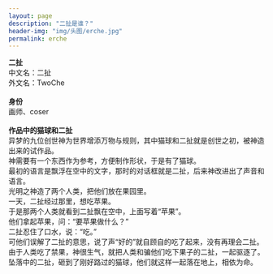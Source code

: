 ```yaml
---
layout: page
description: "二扯是谁？" 
header-img: "img/头图/erche.jpg"
permalink: erche
---
```

<title>二扯是谁？</title>
<link rel="shortcut icon" href="/favicon.ico" type="image/x-icon"/>
<script src="/js/jquery.min.js"></script>
<strong>二扯</strong><br>
中文名：二扯<br>
外文名：TwoChe<br>
<br>
<strong>身份</strong><br>
画师、coser<br>
<br>
<strong>作品中的猫球和二扯</strong><br>
异梦的九位创世神为世界增添万物与规则，其中猫球和二扯就是创世之初，被神造出来的试作品。<br>
神需要有一个东西作为参考，方便制作形状，于是有了猫球。<br>
最初的语言是飘浮在空中的文字，那时的对话框就是二扯，后来神改进出了声音和语言。<br>
光明之神造了两个人类，把他们放在果园里。<br>
一天，二扯经过那里，想吃苹果。<br>
于是那两个人类就看到二扯飘在空中，上面写着“苹果”。<br>
他们拿起苹果，问：“要苹果做什么？”<br>
二扯忍住了口水，说：“吃。”<br>
可他们误解了二扯的意思，说了声“好的”就自顾自的吃了起来，没有再理会二扯。<br>
由于人类吃了禁果，神很生气，就把人类和骗他们吃下果子的二扯，一起驱逐了。<br>
坠落中的二扯，砸到了刚好路过的猫球，他们就这样一起落在地上，相依为命。<br>